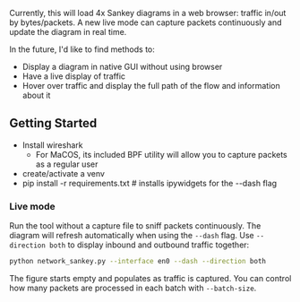 Currently, this will load 4x Sankey diagrams in a web browser: traffic in/out by bytes/packets. A new live mode can capture packets continuously and update the diagram in real time.

In the future, I'd like to find methods to:
- Display a diagram in native GUI without using browser
- Have a live display of traffic
- Hover over traffic and display the full path of the flow and information about it

## Getting Started
- Install wireshark
  - For MaCOS, its included BPF utility will allow you to capture packets as a regular user
- create/activate a venv
- pip install -r requirements.txt  # installs ipywidgets for the --dash flag

### Live mode

Run the tool without a capture file to sniff packets continuously. The diagram will refresh automatically when using the `--dash` flag. Use `--direction both` to display inbound and outbound traffic together:

```bash
python network_sankey.py --interface en0 --dash --direction both
```

The figure starts empty and populates as traffic is captured. You can control how many packets are processed in each batch with `--batch-size`.

